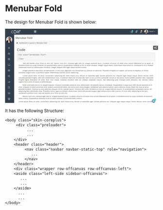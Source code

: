 # Menubar Fold

The design for Menubar Fold is shown below:

![](../../.gitbook/assets/menubar.png)

It has the following Structure:

```text
<body class="skin-coreplus">
     <div class="preloader">
          ...
          ...
    </div>
    <header class="header">
         <nav class="navbar navbar-static-top" role="navigation">
            ...
         </nav>
    </header>
    <div class="wrapper row-offcanvas row-offcanvas-left">
    <aside class="left-side sidebar-offcanvas">
       ...
       ...
    </aside>
      ...
      ...
</body>
```

